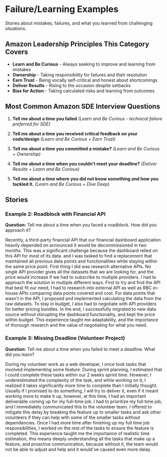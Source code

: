 # Failure/Learning Examples

Stories about mistakes, failures, and what you learned from challenging situations.

## Amazon Leadership Principles This Category Covers
- **Learn and Be Curious** - Always seeking to improve and learning from mistakes
- **Ownership** - Taking responsibility for failures and their resolution
- **Earn Trust** - Being vocally self-critical and honest about shortcomings
- **Deliver Results** - Rising to the occasion despite setbacks
- **Bias for Action** - Taking calculated risks and learning from outcomes

## Most Common Amazon SDE Interview Questions

1. **Tell me about a time you failed** *(Learn and Be Curious - technical failure preferred for SDE)*

2. **Tell me about a time you received critical feedback on your code/design** *(Learn and Be Curious + Earn Trust)*

3. **Tell me about a time you committed a mistake?** *(Learn and Be Curious + Ownership)*

4. **Tell me about a time when you couldn't meet your deadline?** *(Deliver Results + Learn and Be Curious)*

5. **Tell me about a time where you did not know something and how you tackled it.** *(Learn and Be Curious + Dive Deep)*

## Stories

### Example 2: Roadblock with Financial API
**Question:** Tell me about a time when you faced a roadblock. How did you approach it?

Recently, a third-party financial API that our financial dashboard application heavily depended on announced it would be decommissioned in two months. This was a significant challenge because the dashboard relied on this API for most of its data. and I was tasked to find a replacement that maintained all previous data points and functionalities while staying within the same price point. First thing I did was research alternative APIs. No single API provider gives all the datasets that we are looking for, and the price would increase if we had to subscribe to multiple providers. I had to approach the solution in multiple different ways. First to try and find the API that best fit our need, I had to research into external API as well as RBC in-house APIs comparing data points covered and cost. For data points that wasn't in the API, I proposed and implemented calculating the data from the raw datasets. To stay in budget, I also had to negotiate with API providers for better pricing bundles. In the end, I successfully migrated to new data source without disrupting the dashboard functionality, and kept the price within budget. This experience taught me adaptability, and the importance of thorough research and the value of negotiating for what you need.

### Example 3: Missing Deadline (Volunteer Project)
**Question:** Tell me about a time when you failed to meet a deadline. What did you learn?

During my volunteer work as a web developer, I once took tasks that involved implementing some feature. During sprint planning, I estimated that I could complete these tasks within our 2 weeks sprint time. However, I underestimated the complexity of the task, and while working on it, I realized it takes significantly more time to complete than I initially thought. Usually if I promised to do something, I will try to deliver it, even if it meant working more to make it up, however, at this time, I had an important deliverable coming up for my full-time job. I had to prioritize my full time job, and I immediately communicated this to the volunteer team. I offered to mitigate this delay by breaking the feature up to smaller tasks and ask other volunteers if they can help with some of the smaller tasks without dependencies. Once I had more time after finishing up my full time job responsibilities, I worked on the rest of the tasks to ensure the feature is completed. This experience taught me the importance of realistic time estimation, this means deeply understanding all the tasks that make up a feature, and proactive communication, because without it, the team would not be able to adjust and help and it would've caused even more delay.
